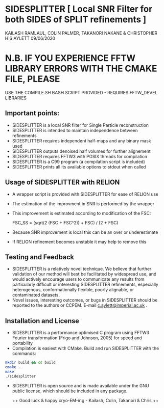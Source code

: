 
# SIDESPLITTER [ Local SNR Filter for both SIDES of SPLIT refinements ]
KAILASH RAMLAUL, COLIN PALMER, TAKANORI NAKANE & CHRISTOPHER H S AYLETT
09/06/2020

# N.B. IF YOU EXPERIENCE FFTW LIBRARY ERRORS WITH THE CMAKE FILE, PLEASE
USE THE COMPILE.SH BASH SCRIPT PROVIDED - REQUIRES FFTW_DEVEL LIBRARIES

## Important points:
- SIDESPLITTER is a local SNR filter for Single Particle reconstruction
- SIDESPLITTER is intended to maintain independence between refinements
- SIDESPLITTER requires independent half-maps and any binary mask used
- SIDESPLITTER outputs denoised half volumes for further alignement
- SIDESPLITTER requires FFTW3 with POSIX threads for compilation
- SIDESPLITTER is a C99 program (a compilation script is included)
- SIDESPLITTER prints all its available options to stdout when called


## Usage of SIDESPLITTER with RELION
- A wrapper script is provided with SIDESPLITTER for ease of RELION use
- The estimation of the improvment in SNR is performed by the wrapper
- This improvement is estimated according to modification of the FSC:

  FSC_SS = (sqrt(2 (FSC + FSC^2)) + FSC) / (2 + FSC)

- Because SNR improvement is local this can be an over or underestimate
- If RELION refinement becomes unstable it may help to remove this


## Testing and Feedback
- SIDESPLITTER is a relatively novel technique. We believe that further
  validation of our method will best be facilitated by widespread use,
  and would actively encourage users to communicate any results from
  particularly difficult or interesting SIDESPLITTER refinements,
  especially heterogenous, conformationally flexible, poorly alignable,
  or contaminated datasets.
- Novel issues, interesting outcomes, or bugs in SIDESPLITTER should be
  reported to the authors or CCPEM. E-mail c.aylett@imperial.ac.uk .


## Installation and License
- SIDESPLITTER is a performance optimised C program using FFTW3 Fourier
  transformation (Frigo and Johnson, 2005) for speed and portability
- Compilation is easiest with CMake. Build and run SIDESPLITTER with the
  commands:

```bash
mkdir build && cd build
cmake ..
make
./sidesplitter
```

- SIDESPLITTER is open source and is made available under the GNU public
  license, which should be included in any package.

  ++ Good luck & happy cryo-EM-ing - Kailash, Colin, Takanori & Chris ++
